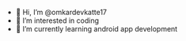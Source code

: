 - 👋 Hi, I’m @omkardevkatte17
- 👀 I’m interested in coding
- 🌱 I’m currently learning android app development 


<!---
omkardevkatte17/omkardevkatte17 is a ✨ special ✨ repository because its `README.md` (this file) appears on your GitHub profile.
You can click the Preview link to take a look at your changes.
--->

